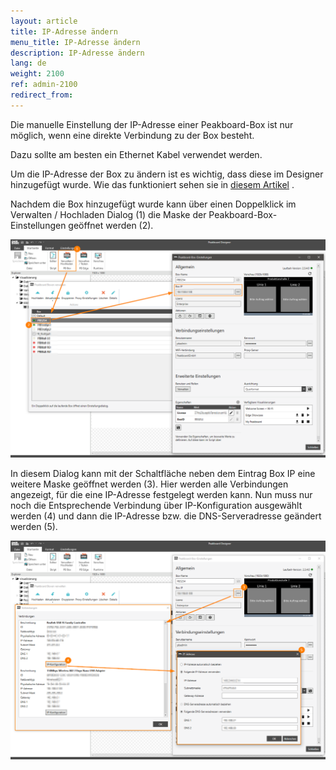 ```yaml
---
layout: article
title: IP-Adresse ändern
menu_title: IP-Adresse ändern
description: IP-Adresse ändern
lang: de
weight: 2100
ref: admin-2100
redirect_from:
---
```


Die manuelle Einstellung der IP-Adresse einer Peakboard-Box ist nur möglich, wenn eine direkte Verbindung zu der Box besteht.

Dazu sollte am besten ein Ethernet Kabel verwendet werden.



Um die IP-Adresse der Box zu ändern ist es wichtig, dass diese im Designer hinzugefügt wurde. 
Wie das funktioniert sehen sie in [diesem Artikel](https://help.peakboard.com/administration/PB%202.x%20Box/de-hinzufuegen.html) .

 
 
Nachdem die Box hinzugefügt wurde kann über einen Doppelklick im Verwalten / Hochladen Dialog (1) die Maske der Peakboard-Box-Einstellungen geöffnet werden (2).


![image_1](/assets/images/admin/ipadress/ipadress.png)



In diesem Dialog kann mit der Schaltfläche neben dem Eintrag Box IP eine weitere Maske geöffnet werden (3).
Hier werden alle Verbindungen angezeigt, für die eine IP-Adresse festgelegt werden kann.
Nun muss nur noch die Entsprechende Verbindung über IP-Konfiguration ausgewählt werden (4) 
und dann die IP-Adresse bzw. die DNS-Serveradresse geändert werden (5).


![image_1](/assets/images/admin/ipadress/ipadress01.png)